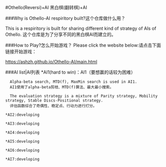 #Othello(Reversi)+AI 黑白棋(翻转棋)+AI



###Why is Othello-AI respiritory built?这个仓库做什么用？

This is a respiritory is built for sharing different kind of strategy of AIs of Othello.
这个仓库是为了分享不同的黑白棋AI而建立的。


###How to Play?怎么开始游戏？
Please click the website below:请点击下面链接开始游戏：

https://ashzh.github.io/Othello-AI/main.html


###AI list|AI列表
    *AI1(hard to win)：AI1（要想赢的话较为困难）
    
      Alpha-beta search, MTD(f), MaxMin search is used in AI1.
      AI1使用了alpha-beta剪枝、MTD(f)算法、最大最小搜索。
      
      The evaluation strategy is a mixture of Parity strategy, Mobility strategy, Stable Discs-Positional strategy.
      评估函数综合了奇偶性、稳定点、行动力进行打分。
    
    *AI2:developing
    
    *AI3:developing
    
    *AI4:developing
    
    *AI5:developing
    
    *AI6:developing
    
    *AI7:developing
